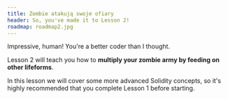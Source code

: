 ```yaml
---
title: Zombie atakują swoje ofiary
header: So, you've made it to Lesson 2!
roadmap: roadmap2.jpg
---
```

Impressive, human! You're a better coder than I thought.

Lesson 2 will teach you how to **multiply your zombie army by feeding on other lifeforms**.

In this lesson we will cover some more advanced Solidity concepts, so it's highly recommended that you complete Lesson 1 before starting.